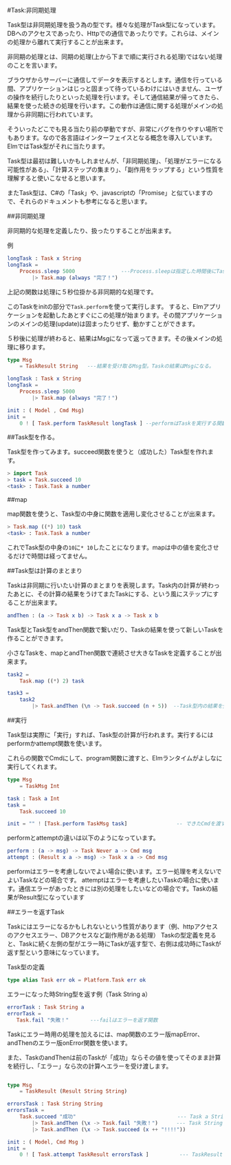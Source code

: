 #Task:非同期処理

Task型は非同期処理を扱う為の型です。様々な処理がTask型になっています。DBへのアクセスであったり、Httpでの通信であったりです。これらは、メインの処理から離れて実行することが出来ます。

非同期の処理とは、同期の処理(上から下まで順に実行される処理)ではない処理のことを言います。

ブラウザからサーバーに通信してデータを表示するとします。通信を行っている間、アプリケーションはじっと固まって待っているわけにはいきません、ユーザの操作を続行したりといった処理を行います。そして通信結果が帰ってきたら、結果を使った続きの処理を行います。この動作は通信に関する処理がメインの処理から非同期に行われています。

そういったどこでも見る当たり前の挙動ですが、非常にバグを作りやすい場所でもあります。なので各言語はインターフェイスとなる概念を導入しています。ElmではTask型がそれに当たります。

Task型は最初は難しいかもしれませんが、「非同期処理」、「処理がエラーになる可能性がある」、「計算ステップの集まり」、「副作用をラップする」という性質を理解すると使いこなせると思います。

またTask型は、C#の「Task」や、javascriptの「Promise」と似ていますので、それらのドキュメントも参考になると思います。

##非同期処理

非同期的な処理を定義したり、扱ったりすることが出来ます。

例

```elm
longTask : Task x String
longTask =
    Process.sleep 5000               ---Process.sleepは指定した時間後にTaskを実行するようにする関数
        |> Task.map (always "完了！")

```

上記の関数は処理に５秒位掛かる非同期的な処理です。



このTaskをinitの部分で`Task.perform`を使って実行します。
すると、Elmアプリケーションを起動したあとすぐにこの処理が始まります。その間アプリケーションのメインの処理(update)は固まったりせず、動かすことができます。

５秒後に処理が終わると、結果はMsgになって返ってきます。その後メインの処理に移ります。

```elm
type Msg
    = TaskResult String   ---結果を受け取るMsg型。Taskの結果はMsgになる。

longTask : Task x String
longTask =　　　　　　　　　　　　　　　　　　    
    Process.sleep 5000
        |> Task.map (always "完了！")

init : ( Model , Cmd Msg)
init =
    0 ! [ Task.perform TaskResult longTask ] --performはTaskを実行する関数。実行するとCmdになる。

```


##Task型を作る。

Task型を作ってみます。succeed関数を使うと（成功した）Task型を作れます。

```elm
> import Task
> task = Task.succeed 10
<task> : Task.Task a number

```

##map

map関数を使うと、Task型の中身に関数を適用し変化させることが出来ます。

```elm
> Task.map ((*) 10) task
<task> : Task.Task a number
```

これでTask型の中身の`10`に`* 10`したことになります。mapは中の値を変化させるだけで時間は経ってません。

##Task型は計算のまとまり

Taskは非同期に行いたい計算のまとまりを表現します。Task内の計算が終わったあとに、その計算の結果をうけてまたTaskにする、という風にステップにすることが出来ます。

```elm
andThen : (a -> Task x b) -> Task x a -> Task x b
```
Task型とTask型をandThen関数で繋いだり、Taskの結果を使って新しいTaskを作ることができます。

小さなTaskを、mapとandThen関数で連続させ大きなTaskを定義することが出来ます。

```elm
task2 =
    Task.map ((*) 2) task

task3 =
    task2
        |> Task.andThen (\n -> Task.succeed (n + 5))  --Task型内の結果を受け取って新しいTaskを作る。
```

##実行

Task型は実際に「実行」すれば、Task型の計算が行われます。実行するにはperformかattempt関数を使います。

これらの関数でCmdにして、program関数に渡すと、Elmランタイムがよしなに実行してくれます。

```elm
type Msg
    = TaskMsg Int

task : Task a Int
task =
    Task.succeed 10

init = "" ! [Task.perform TaskMsg task]                -- できたCmdを渡す。
```

performとattemptの違いは以下のようになっています。

```elm
perform : (a -> msg) -> Task Never a -> Cmd msg
attempt : (Result x a -> msg) -> Task x a -> Cmd msg
```

performはエラーを考慮しないでよい場合に使います。エラー処理を考えないでよいTaskなどの場合です。
attemptはエラーを考慮したいTaskの場合に使います。通信エラーがあったときには別の処理をしたいなどの場合です。Taskの結果がResult型になっています

##エラーを返すTask

Taskにはエラーになるかもしれないという性質があります（例、httpアクセスのアクセスエラー、DBアクセスなど副作用がある処理）
Taskの型定義を見ると、Taskに続く左側の型がエラー時にTaskが返す型で、右側は成功時にTaskが返す型という意味になっています。

Task型の定義

```elm
type alias Task err ok = Platform.Task err ok
```

エラーになった時String型を返す例（Task String a）

```elm
errorTask : Task String a
errorTask =
   Task.fail "失敗！"       ---failはエラーを返す関数

```

Taskにエラー時用の処理を加えるには、map関数のエラー版mapError、andThenのエラー版onError関数を使います。

また、TaskのandThenは前のTaskが「成功」ならその値を使ってそのまま計算を続行し、「エラー」なら次の計算へエラーを受け渡します。

```elm

type Msg
    = TaskResult (Result String String)

errorsTask : Task String String
errorsTask =
    Task.succeed "成功"                                 --- Task a String
        |> Task.andThen (\x -> Task.fail "失敗！")      --- Task String String
        |> Task.andThen (\x -> Task.succeed (x ++ "!!!!"))

init : ( Model, Cmd Msg )
init =
    0 ! [ Task.attempt TaskResult errorsTask ]          --- TaskResult Err 失敗！

```

